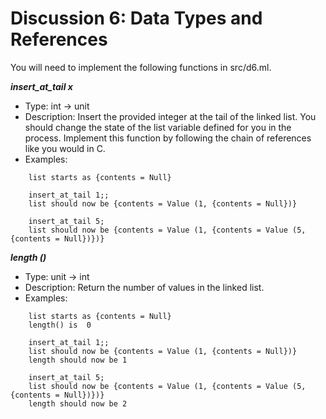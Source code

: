 # Discussion 6: Data Types and References

You will need to implement the following functions in src/d6.ml.

***insert_at_tail x***
* Type: int -> unit
* Description: Insert the provided integer at the tail of the linked list. You should change the state of the list variable defined
for you in the process. Implement this function by following the chain of references like you would in C.
* Examples: 
```
    list starts as {contents = Null}

    insert_at_tail 1;;
    list should now be {contents = Value (1, {contents = Null})} 

    insert_at_tail 5;
    list should now be {contents = Value (1, {contents = Value (5, {contents = Null})})}

```

***length ()***
* Type: unit -> int
* Description:  Return the number of values in the linked list.
* Examples:  
```
    list starts as {contents = Null}
    length() is  0

    insert_at_tail 1;;
    list should now be {contents = Value (1, {contents = Null})}
    length should now be 1 

    insert_at_tail 5;
    list should now be {contents = Value (1, {contents = Value (5, {contents = Null})})}
    length should now be 2
```